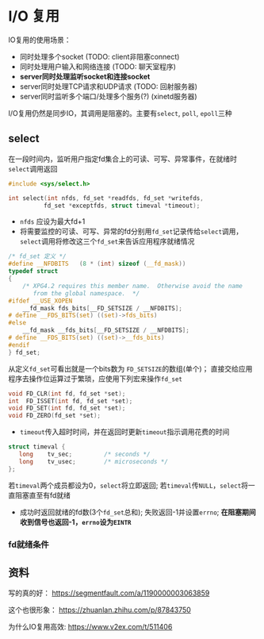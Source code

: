 # I/O 复用

IO复用的使用场景：
- 同时处理多个socket (TODO: client非阻塞connect)
- 同时处理用户输入和网络连接 (TODO: 聊天室程序)
- **server同时处理监听socket和连接socket**
- server同时处理TCP请求和UDP请求 (TODO: 回射服务器)
- server同时监听多个端口/处理多个服务(?) (xinetd服务器)

I/O复用仍然是同步IO，其调用是阻塞的。主要有`select`, `poll`, `epoll`三种

## select

在一段时间内，监听用户指定fd集合上的可读、可写、异常事件，在就绪时`select`调用返回

```c
#include <sys/select.h>

int select(int nfds, fd_set *readfds, fd_set *writefds,
          fd_set *exceptfds, struct timeval *timeout);
```

- `nfds` 应设为最大fd+1
- 将需要监控的可读、可写、异常的fd分别用`fd_set`记录传给`select`调用，`select`调用将修改这三个`fd_set`来告诉应用程序就绪情况

```c
/* fd_set 定义 */
#define __NFDBITS	(8 * (int) sizeof (__fd_mask))
typedef struct
{
    /* XPG4.2 requires this member name.  Otherwise avoid the name
       from the global namespace.  */
#ifdef __USE_XOPEN
    __fd_mask fds_bits[__FD_SETSIZE / __NFDBITS];
# define __FDS_BITS(set) ((set)->fds_bits)
#else
    __fd_mask __fds_bits[__FD_SETSIZE / __NFDBITS];
# define __FDS_BITS(set) ((set)->__fds_bits)
#endif
} fd_set;
```
从定义`fd_set`可看出就是一个bits数为 `FD_SETSIZE`的数组(单个)；
直接交给应用程序去操作位运算过于繁琐，应使用下列宏来操作`fd_set`
```c
void FD_CLR(int fd, fd_set *set);
int  FD_ISSET(int fd, fd_set *set);
void FD_SET(int fd, fd_set *set);
void FD_ZERO(fd_set *set);
```

- `timeout`传入超时时间，并在返回时更新`timeout`指示调用花费的时间
```c
struct timeval {
   long    tv_sec;         /* seconds */
   long    tv_usec;        /* microseconds */
};
```
若`timeval`两个成员都设为0，`select`将立即返回; 若`timeval`传`NULL`，`select`将一直阻塞直至有fd就绪

- 成功时返回就绪的fd数(3个`fd_set`总和); 失败返回-1并设置`errno`; **在阻塞期间收到信号也返回-1，`errno`设为`EINTR`**

### fd就绪条件

## 资料

写的真的好：
https://segmentfault.com/a/1190000003063859

这个也很形象：
https://zhuanlan.zhihu.com/p/87843750

为什么IO复用高效:
https://www.v2ex.com/t/511406
